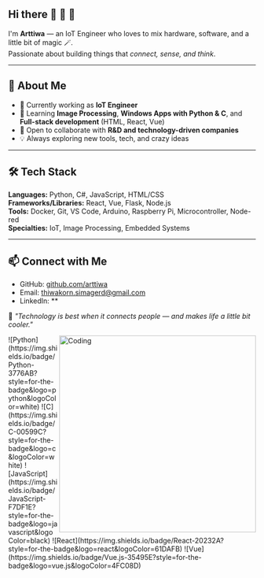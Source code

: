 ## Hi there 👋 🫠 👋

I'm **Arttiwa** — an IoT Engineer who loves to mix hardware, software, and a little bit of magic 🪄.  
Passionate about building things that *connect, sense, and think*.

---

## 🚀 About Me
- 🔭 Currently working as **IoT Engineer**  
- 🌱 Learning **Image Processing**, **Windows Apps with Python & C**, and **Full-stack development** (HTML, React, Vue)  
- 👯 Open to collaborate with **R&D and technology-driven companies**  
- 💡 Always exploring new tools, tech, and crazy ideas

---

## 🛠 Tech Stack
**Languages:** Python, C#, JavaScript, HTML/CSS  
**Frameworks/Libraries:** React, Vue, Flask, Node.js  
**Tools:** Docker, Git, VS Code, Arduino, Raspberry Pi, Microcontroller, Node-red  
**Specialties:** IoT, Image Processing, Embedded Systems  

---

## 📫 Connect with Me
- GitHub: [github.com/arttiwa](https://github.com/arttiwa)
- Email: thiwakorn.simagerd@gmail.com
- LinkedIn: **


💬 *"Technology is best when it connects people — and makes life a little bit cooler."*

<img align="right" alt="Coding" width="400" src="https://media.giphy.com/media/qgQUggAC3Pfv687qPC/giphy.gif">
![Python](https://img.shields.io/badge/Python-3776AB?style=for-the-badge&logo=python&logoColor=white)
![C](https://img.shields.io/badge/C-00599C?style=for-the-badge&logo=c&logoColor=white)
![JavaScript](https://img.shields.io/badge/JavaScript-F7DF1E?style=for-the-badge&logo=javascript&logoColor=black)
![React](https://img.shields.io/badge/React-20232A?style=for-the-badge&logo=react&logoColor=61DAFB)
![Vue](https://img.shields.io/badge/Vue.js-35495E?style=for-the-badge&logo=vue.js&logoColor=4FC08D)


